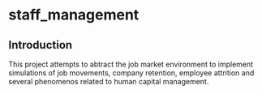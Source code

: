 # staff_management
## Introduction
This project attempts to abtract the job market environment to implement simulations of job movements, company retention, employee attrition and several phenomenos related to human capital management.